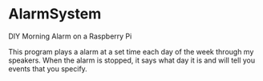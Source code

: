 # AlarmSystem
DIY Morning Alarm on a Raspberry Pi

This program plays a alarm at a set time each day of the week through my speakers.
When the alarm is stopped, it says what day it is and will tell you events that you specify.
